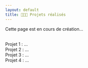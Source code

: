 ```yaml
---
layout: default
title: 👩🏻‍💻 Projets réalisés
---
```


Cette page est en cours de création... <br><br>

<div class="projets-container">
  <div class="projet">Projet 1 : ...</div>
  <div class="projet">Projet 2 : ...</div>
  <div class="projet">Projet 3 : ...</div>
  <div class="projet">Projet 4 : ...</div>
</div>